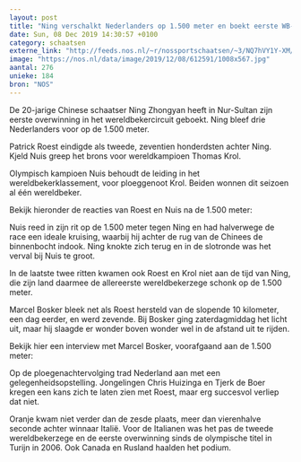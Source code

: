 ```yaml
---
layout: post
title: "Ning verschalkt Nederlanders op 1.500 meter en boekt eerste WB-zege"
date: Sun, 08 Dec 2019 14:30:57 +0100
category: schaatsen
externe_link: "http://feeds.nos.nl/~r/nossportschaatsen/~3/NQ7hVY1Y-XM/2313848"
image: "https://nos.nl/data/image/2019/12/08/612591/1008x567.jpg"
aantal: 276
unieke: 184
bron: "NOS"
---
```


<p>De 20-jarige Chinese schaatser Ning Zhongyan heeft in Nur-Sultan zijn eerste overwinning in het wereldbekercircuit geboekt. Ning bleef drie Nederlanders voor op de 1.500 meter.</p>
<p>Patrick Roest eindigde als tweede, zeventien honderdsten achter Ning. Kjeld Nuis greep het brons voor wereldkampioen Thomas Krol.</p>
<p>Olympisch kampioen Nuis behoudt de leiding in het wereldbekerklassement, voor ploeggenoot Krol. Beiden wonnen dit seizoen al één wereldbeker.</p>
<p>Bekijk hieronder de reacties van Roest en Nuis na de 1.500 meter:</p>
<p>Nuis reed in zijn rit op de 1.500 meter tegen Ning en had halverwege de race een ideale kruising, waarbij hij achter de rug van de Chinees de binnenbocht indook. Ning knokte zich terug en in de slotronde was het verval bij Nuis te groot.</p>
<p>In de laatste twee ritten kwamen ook Roest en Krol niet aan de tijd van Ning, die zijn land daarmee de allereerste wereldbekerzege schonk op de 1.500 meter.</p>
<p>Marcel Bosker bleek net als Roest hersteld van de slopende 10 kilometer, een dag eerder, en werd zevende. Bij Bosker ging zaterdagmiddag het licht uit, maar hij slaagde er wonder boven wonder wel in de afstand uit te rijden.</p>
<p>Bekijk hier een interview met Marcel Bosker, voorafgaand aan de 1.500 meter:</p>
<p>Op de ploegenachtervolging trad Nederland aan met een gelegenheidsopstelling. Jongelingen Chris Huizinga en Tjerk de Boer kregen een kans zich te laten zien met Roest, maar erg succesvol verliep dat niet.</p>
<p>Oranje kwam niet verder dan de zesde plaats, meer dan vierenhalve seconde achter winnaar Italië. Voor de Italianen was het pas de tweede wereldbekerzege en de eerste overwinning sinds de olympische titel in Turijn in 2006. Ook Canada en Rusland haalden het podium.</p><img src="http://feeds.feedburner.com/~r/nossportschaatsen/~4/NQ7hVY1Y-XM" height="1" width="1" alt=""/>
